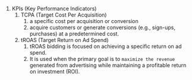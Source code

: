 
1. KPIs (Key Performance Indicators)
	1. TCPA (Target Cost Per Acquisition)
		1. a specific cost per acquisition or conversion
		2. acquire customers or generate conversions (e.g., sign-ups, purchases) at a predetermined cost.
	2. tROAS (Target Return on Ad Spend)
		1. tROAS bidding is focused on achieving a specific return on ad spend.
		2. It is used when the primary goal is to `maximize the revenue` generated from advertising while maintaining a profitable return on investment (ROI).
